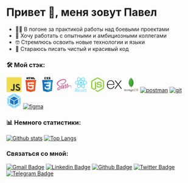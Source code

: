 <h1 align="left">Привет 👋, меня зовут Павел</h1> 

<ul>
  <li>🏃‍♂️ В погоне за практикой работы над боевыми проектами</li>
  <li>🤟 Хочу работать с опытными и амбициозными коллегами</li>
  <li>🤓 Стремлюсь освоить новые технологии и языки</li>
  <li>🧐 Стараюсь писать чистый и красивый код</li>
</ul>

### 🛠️ Мой стэк:
<p align="left">
  <a href="https://developer.mozilla.org/en-US/docs/Web/JavaScript" target="_blank"><img src="https://raw.githubusercontent.com/devicons/devicon/master/icons/javascript/javascript-original.svg" alt="javascript" width="40" height="40"/></a>
  <a href="https://www.w3.org/html/" target="_blank"><img src="https://raw.githubusercontent.com/devicons/devicon/master/icons/html5/html5-original-wordmark.svg" alt="html5" width="40" height="40"/></a>
  <a href="https://www.w3schools.com/css/" target="_blank"><img src="https://raw.githubusercontent.com/devicons/devicon/master/icons/css3/css3-original-wordmark.svg" alt="css3" width="40" height="40"/></a>
  <a href="https://sass-lang.com" target="_blank"><img src="https://raw.githubusercontent.com/devicons/devicon/master/icons/sass/sass-original.svg" alt="scss" width="40" height="40"/></a>
  <a href="https://reactjs.org/" target="_blank"><img src="https://raw.githubusercontent.com/devicons/devicon/master/icons/react/react-original-wordmark.svg" alt="react" width="40" height="40"/></a>
  <a href="https://nodejs.org" target="_blank"><img src="https://raw.githubusercontent.com/devicons/devicon/9f4f5cdb393299a81125eb5127929ea7bfe42889/icons/nodejs/nodejs-original.svg" alt="nodejs" width="40" height="40"/></a>
  <a href="https://expressjs.com" target="_blank"><img src="https://raw.githubusercontent.com/devicons/devicon/9f4f5cdb393299a81125eb5127929ea7bfe42889/icons/express/express-original.svg" alt="express" width="40" height="40"/></a>
  <a href="https://www.mongodb.com/" target="_blank"><img src="https://raw.githubusercontent.com/devicons/devicon/master/icons/mongodb/mongodb-original-wordmark.svg" alt="mongodb" width="40" height="40"/></a>
  <a href="https://postman.com" target="_blank"><img src="https://www.vectorlogo.zone/logos/getpostman/getpostman-icon.svg" alt="postman" width="40" height="40"/></a>
  <a href="https://git-scm.com/" target="_blank"><img src="https://www.vectorlogo.zone/logos/git-scm/git-scm-icon.svg" alt="git" width="40" height="40"/></a>
  <a href="https://webpack.js.org" target="_blank"><img src="https://raw.githubusercontent.com/devicons/devicon/9f4f5cdb393299a81125eb5127929ea7bfe42889/icons/webpack/webpack-original.svg" alt="webpack" width="40" height="40"/></a>
  <a href="https://www.figma.com/" target="_blank"><img src="https://www.vectorlogo.zone/logos/figma/figma-icon.svg" alt="figma" width="40" height="40"/></a>
</p>

### 📊 Немного статистики:
[![Github stats](https://github-readme-stats.vercel.app/api?username=paulbuny&show_icons=true&include_all_commits=true)](https://github.com/paulbuny/github-readme-stats)
[![Top Langs](https://github-readme-stats.vercel.app/api/top-langs/?username=paulbuny&layout=compact)](https://github.com/paulbuny/github-readme-stats)

### Связаться со мной:
[![Gmail Badge](https://img.shields.io/badge/-pavel.buny@gmail.com-c14438?style=flat&logo=Gmail&logoColor=white&link=mailto:pavel.buny@gmail.com)](mailto:pavel.buny@gmail.com)
[![Linkedin Badge](https://img.shields.io/badge/-paulbuny-0072b1?style=flat&logo=Linkedin&logoColor=white&link=https://www.linkedin.com/in/paulbuny/)](https://www.linkedin.com/in/paulbuny/)
[![Github Badge](https://img.shields.io/badge/-paulbuny-grey?style=flat&logo=github&logoColor=white&link=https://github.com/paulbuny/)](https://www.github.com/paulbuny/)
[![Twitter Badge](https://img.shields.io/badge/-paul_buny-00acee?style=flat&logo=twitter&logoColor=white&link=https://twitter.com/paul_buny/)](https://www.twitter.com/paul_buny/)
[![Telegram Badge](https://img.shields.io/badge/-pavel_buny-2CA5E0?style=flat&logo=telegram&logoColor=white)](https://t.me/pavel_buny)
